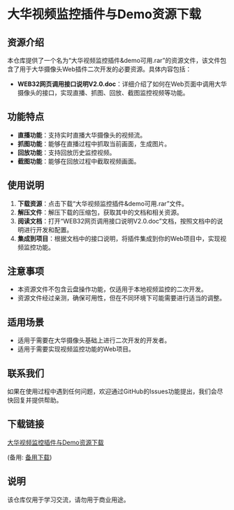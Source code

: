 # 大华视频监控插件与Demo资源下载

## 资源介绍

本仓库提供了一个名为“大华视频监控插件&demo可用.rar”的资源文件，该文件包含了用于大华摄像头Web插件二次开发的必要资源。具体内容包括：

- **WEB32网页调用接口说明V2.0.doc**：详细介绍了如何在Web页面中调用大华摄像头的接口，实现直播、抓图、回放、截图监控视频等功能。

## 功能特点

- **直播功能**：支持实时直播大华摄像头的视频流。
- **抓图功能**：能够在直播过程中抓取当前画面，生成图片。
- **回放功能**：支持回放历史监控视频。
- **截图功能**：能够在回放过程中截取视频画面。

## 使用说明

1. **下载资源**：点击下载“大华视频监控插件&demo可用.rar”文件。
2. **解压文件**：解压下载的压缩包，获取其中的文档和相关资源。
3. **阅读文档**：打开“WEB32网页调用接口说明V2.0.doc”文档，按照文档中的说明进行开发和配置。
4. **集成到项目**：根据文档中的接口说明，将插件集成到你的Web项目中，实现视频监控功能。

## 注意事项

- 本资源文件不包含云盘操作功能，仅适用于本地视频监控的二次开发。
- 资源文件经过亲测，确保可用性，但在不同环境下可能需要进行适当的调整。

## 适用场景

- 适用于需要在大华摄像头基础上进行二次开发的开发者。
- 适用于需要实现视频监控功能的Web项目。

## 联系我们

如果在使用过程中遇到任何问题，欢迎通过GitHub的Issues功能提出，我们会尽快回复并提供帮助。

## 下载链接
[大华视频监控插件与Demo资源下载](https://pan.quark.cn/s/e13ce9d0605d) 

(备用: [备用下载](https://pan.baidu.com/s/1NPSwqwQrTlN8pu2ju7ispQ?pwd=1234))

## 说明

该仓库仅用于学习交流，请勿用于商业用途。

